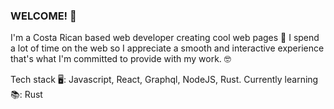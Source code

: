 ### WELCOME! 🤗

I'm a Costa Rican based web developer creating cool web pages 🌈
I spend a lot of time on the web so I appreciate a smooth and interactive experience that's what I'm committed to provide with my work. 🤓

Tech stack 🖥️: Javascript, React, Graphql, NodeJS, Rust.
Currently learning  📚: Rust 
<!--

